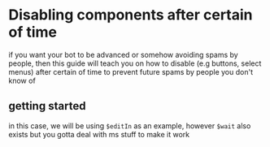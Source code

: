 # Disabling components after certain of time

if you want your bot to be advanced or somehow avoiding spams by people, then this guide will teach you on how to disable (e.g buttons, select menus) after certain of time to prevent future spams by people you don't know of

## getting started

in this case, we will be using `$editIn` as an example, however `$wait` also exists but you gotta deal with ms stuff to make it work
